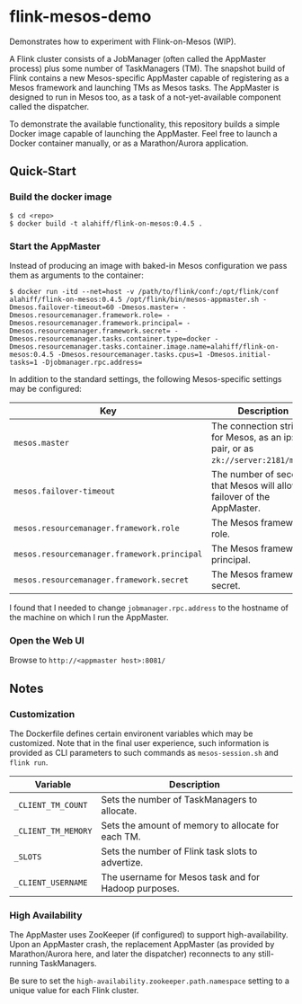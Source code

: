 # flink-mesos-demo

Demonstrates how to experiment with Flink-on-Mesos (WIP).

A Flink cluster consists of a JobManager (often called the AppMaster process) plus some number of TaskManagers (TM).
The snapshot build of Flink contains a new Mesos-specific AppMaster capable of registering as a Mesos framework and
launching TMs as Mesos tasks.    The AppMaster is designed to run in Mesos too, as a task of a not-yet-available component 
called the dispatcher.

To demonstrate the available functionality, this repository builds a simple Docker image capable of launching the AppMaster.
Feel free to launch a Docker container manually, or as a Marathon/Aurora application.

## Quick-Start

### Build the docker image
```
$ cd <repo>
$ docker build -t alahiff/flink-on-mesos:0.4.5 .
```
 
### Start the AppMaster
Instead of producing an image with baked-in Mesos configuration we pass them as arguments to the container:
```
$ docker run -itd --net=host -v /path/to/flink/conf:/opt/flink/conf alahiff/flink-on-mesos:0.4.5 /opt/flink/bin/mesos-appmaster.sh -Dmesos.failover-timeout=60 -Dmesos.master= -Dmesos.resourcemanager.framework.role= -Dmesos.resourcemanager.framework.principal= -Dmesos.resourcemanager.framework.secret= -Dmesos.resourcemanager.tasks.container.type=docker -Dmesos.resourcemanager.tasks.container.image.name=alahiff/flink-on-mesos:0.4.5 -Dmesos.resourcemanager.tasks.cpus=1 -Dmesos.initial-tasks=1 -Djobmanager.rpc.address=
```

In addition to the standard settings, the following 
Mesos-specific settings may be configured:

| Key            | Description |
|----------------|-------------|
| `mesos.master`   | The connection string for Mesos, as an ip:port pair, or as `zk://server:2181/mesos`. |
| `mesos.failover-timeout` | The number of seconds that Mesos will allow for failover of the AppMaster. | 
| `mesos.resourcemanager.framework.role` | The Mesos framework role. |
| `mesos.resourcemanager.framework.principal` | The Mesos framework principal. |
| `mesos.resourcemanager.framework.secret` | The Mesos framework secret. |

I found that I needed to change `jobmanager.rpc.address` to the hostname of the machine on which I run the AppMaster.

### Open the Web UI
Browse to `http://<appmaster host>:8081/`

## Notes

### Customization

The Dockerfile defines certain environent variables which may be customized.  Note that in the final user experience,
such information is provided as CLI parameters to such commands as `mesos-session.sh` and `flink run`.

| Variable | Description |
|----------|------------|
| `_CLIENT_TM_COUNT` | Sets the number of TaskManagers to allocate.  |
| `_CLIENT_TM_MEMORY` | Sets the amount of memory to allocate for each TM. |
| `_SLOTS` | Sets the number of Flink task slots to advertize. |
| `_CLIENT_USERNAME` | The username for Mesos task and for Hadoop purposes. |

### High Availability
The AppMaster uses ZooKeeper (if configured) to support high-availability.    Upon an AppMaster crash,
the replacement AppMaster (as provided by Marathon/Aurora here, and later the dispatcher) reconnects to
any still-running TaskManagers.

Be sure to set the `high-availability.zookeeper.path.namespace` setting to a
unique value for each Flink cluster.
